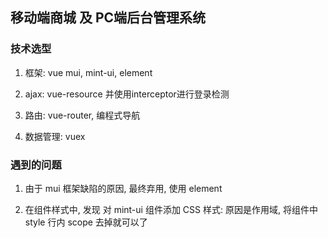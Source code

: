 ## 移动端商城 及 PC端后台管理系统


### 技术选型

 1. 框架: vue mui, mint-ui, element
 
 2. ajax: vue-resource 并使用interceptor进行登录检测
 
 3. 路由: vue-router, 编程式导航
 
 4. 数据管理: vuex

### 遇到的问题

1. 由于 mui 框架缺陷的原因, 最终弃用, 使用 element 

2. 在组件样式中, 发现 对 mint-ui 组件添加 CSS 样式: 原因是作用域, 将组件中 style 行内 scope 去掉就可以了
